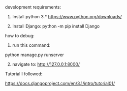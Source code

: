 development requirements:

1. Install python 3.*
https://www.python.org/downloads/

2. Install Django:
python -m pip install Django



how to debug:
1. run this command:

python manage.py runserver

2. navigate to:
http://127.0.0.1:8000/




Tutorial I followed:

https://docs.djangoproject.com/en/3.1/intro/tutorial01/